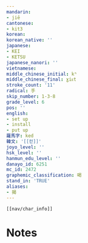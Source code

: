 ```yaml
---
mandarin:
- jiē
cantonese:
- kit3
korean:
korean_native: ''
japanese:
- KEI
- KETSU
japanese_nanori: ''
vietnamese:
middle_chinese_initial: kʰ
middle_chinese_final: ɣiᴇt
stroke_count: '11'
radical: 手
skip_number: 1-3-8
grade_level: 6
pos: ''
english:
- set up
- install
- put up
羅馬字: ked
韓文: '[[컫]]'
joyo_level: ''
hsk_level: ''
hanmun_edu_level: ''
danayo_id: 6251
mc_id: 2472
graphemic_classification: 喝
stand_in: 'TRUE'
aliases:
- 揭
---
```

```meta-bind-embed
[[nav/char_info]]
```

# Notes
